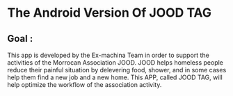 # The Android Version Of JOOD TAG
## Goal :
This app is developed by the Ex-machina Team in order to support the activities of the Morrocan Association JOOD. JOOD helps homeless people reduce their painful situation by delevering food, shower, and in some cases help them find a new job and a new home. This APP, called JOOD TAG, will help optimize the workflow of the association activity.

